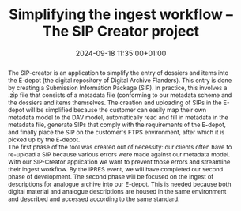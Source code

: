 ---
abstract: 'The SIP-creator is an application to simplify the entry of dossiers and
  items into the E-depot (the digital repository of Digital Archive Flanders). This
  entry is done by creating a Submission Information Package (SIP). In practice, this
  involves a .zip file that consists of a metadata file (conforming to our metadata
  scheme and the dossiers and items themselves. The creation and uploading of SIPs
  in the E-depot will be simplified because the customer can easily map their own
  metadata model to the DAV model, automatically read and fill in metadata in the
  metadata file, generate SIPs that comply with the requirements of the E-depot, and
  finally place the SIP on the customer''s FTPS environment, after which it is picked
  up by the E-depot.


  The first phase of the tool was created out of necessity: our clients often have
  to re-upload a SIP because various errors were made against our metadata model.
  With our SIP-Creator application we want to prevent those errors and streamline
  their ingest workflow. By the iPRES event, we will have completed our second phase
  of development. The second phase will be focused on the ingest of descriptions for
  analogue archive into our E-depot. This is needed because both digital material
  and analogue descriptions are housed in the same environment and described and accessed
  according to the same standard.'
creators:
- Julie Jordens
date: 2024-09-18 11:35:00+01:00
document_url: ''
grand_parent: iPRES
institutions: []
keywords:
- information technology for dp
- from document to data
landing_page_url: ''
language: eng
layout: publication
license: Creative Commons Attribution 4.0 (CC-BY-4.0)
notes_url: https://docs.google.com/document/d/1tSJimjLpVuNNMjbB3KZ5gPwYh7j3jrlWt1Vjsygx4yc/edit#heading=h.aar4tupij1po
parent: iPRES 2024
publication_type: tool demo
size: null
slides_url: ''
source_name: iPRES
stream_url: https://www.archief.vlaanderen.be/archief/records/dossiers/5acb210228ce4315ae650812d056a482329eb83ed2dc42398a51505dc153be81/documents/3c14f516b3bb42e6808a7c66fd54429b36d34b3d55634a3fb48a382b6aaa18f0
title: Simplifying the ingest workflow – The SIP Creator project
year: 2024
---